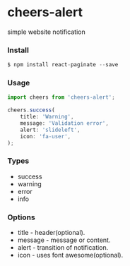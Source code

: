 # cheers-alert
simple website notification


### Install
```js
$ npm install react-paginate --save
```


### Usage
```js
import cheers from 'cheers-alert';

cheers.success(
    title: 'Warning',
    message: 'Validation error',
    alert: 'slideleft',
    icon: 'fa-user',
);
```

### Types
  - success
  - warning
  - error
  - info

### Options
  - title - header(optional).
  - message - message or content.
  - alert - transition of notification.
  - icon - uses font awesome(optional). 
